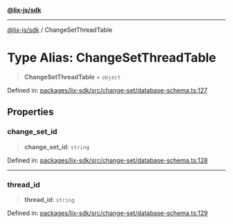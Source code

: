 [**@lix-js/sdk**](../README.md)

***

[@lix-js/sdk](../README.md) / ChangeSetThreadTable

# Type Alias: ChangeSetThreadTable

> **ChangeSetThreadTable** = `object`

Defined in: [packages/lix-sdk/src/change-set/database-schema.ts:127](https://github.com/opral/monorepo/blob/bc82d6c7272aa8ad8661dcf0fee644d9229ef5eb/packages/lix-sdk/src/change-set/database-schema.ts#L127)

## Properties

### change\_set\_id

> **change\_set\_id**: `string`

Defined in: [packages/lix-sdk/src/change-set/database-schema.ts:128](https://github.com/opral/monorepo/blob/bc82d6c7272aa8ad8661dcf0fee644d9229ef5eb/packages/lix-sdk/src/change-set/database-schema.ts#L128)

***

### thread\_id

> **thread\_id**: `string`

Defined in: [packages/lix-sdk/src/change-set/database-schema.ts:129](https://github.com/opral/monorepo/blob/bc82d6c7272aa8ad8661dcf0fee644d9229ef5eb/packages/lix-sdk/src/change-set/database-schema.ts#L129)
